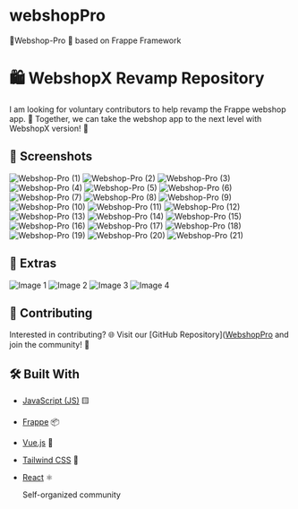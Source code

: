 # webshopPro
👋Webshop-Pro 🛒 based on Frappe Framework

# 🛍️ WebshopX Revamp Repository

I am looking for voluntary contributors to help revamp the Frappe webshop app. 🚀 Together, we can take the webshop app to the next level with WebshopX version! 🌟

## 📸 Screenshots
![Webshop-Pro (1)](webshop-pro%20(1).png) ![Webshop-Pro (2)](webshop-pro%20(2).png) ![Webshop-Pro (3)](webshop-pro%20(3).png) ![Webshop-Pro (4)](webshop-pro%20(4).png) ![Webshop-Pro (5)](webshop-pro%20(5).png) ![Webshop-Pro (6)](webshop-pro%20(6).png) ![Webshop-Pro (7)](webshop-pro%20(7).png) ![Webshop-Pro (8)](webshop-pro%20(8).png) ![Webshop-Pro (9)](webshop-pro%20(9).png) ![Webshop-Pro (10)](webshop-pro%20(10).png) ![Webshop-Pro (11)](webshop-pro%20(11).png) ![Webshop-Pro (12)](webshop-pro%20(12).png) ![Webshop-Pro (13)](webshop-pro%20(13).png) ![Webshop-Pro (14)](webshop-pro%20(14).png) ![Webshop-Pro (15)](webshop-pro%20(15).png) ![Webshop-Pro (16)](webshop-pro%20(16).png) ![Webshop-Pro (17)](webshop-pro%20(17).png) ![Webshop-Pro (18)](webshop-pro%20(18).png) ![Webshop-Pro (19)](webshop-pro%20(19).png) ![Webshop-Pro (20)](webshop-pro%20(20).png) ![Webshop-Pro (21)](webshop-pro%20(21).png)

## 📸 Extras

![Image 1](profile-screen.jpg) ![Image 2](webshop.jpg) ![Image 3](webshsop-v2.jpg) ![Image 4](Webshop2.0.jpg)

## 🤝 Contributing

Interested in contributing? 🌐 Visit our [GitHub Repository]([WebshopPro](https://github.com/webshopx/Webshop-Pro-based-on-Frappe-Framework) and join the community! 🙌

## 🛠️ Built With

- [JavaScript (JS)](https://developer.mozilla.org/en-US/docs/Web/JavaScript) 🟨
- [Frappe](https://frappeframework.com/) 📦
- [Vue.js](https://vuejs.org/) 🖖
- [Tailwind CSS](https://tailwindcss.com/) 🌈
- [React](https://reactjs.org/) ⚛️

  Self-organized community

